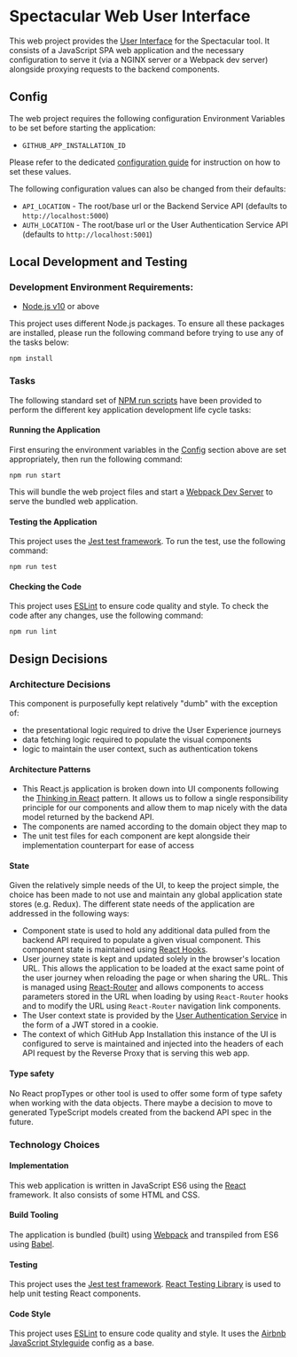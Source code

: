 # Spectacular Web User Interface
This web project provides the [User Interface](../docs/architecture.md#web-ui) for the Spectacular tool. It consists of a JavaScript SPA web application and the necessary configuration to serve it (via a NGINX server or a Webpack dev server) alongside proxying requests to the backend components.

## Config
The web project requires the following configuration Environment Variables to be set before starting the application:
- `GITHUB_APP_INSTALLATION_ID`

Please refer to the dedicated [configuration guide](../docs/configuration.md) for instruction on how to set these values.

The following configuration values can also be changed from their defaults:
- `API_LOCATION` - The root/base url or the Backend Service API (defaults to `http://localhost:5000`)
- `AUTH_LOCATION` - The root/base url or the User Authentication Service API (defaults to `http://localhost:5001`)

## Local Development and Testing

### Development Environment Requirements:
- [Node.js v10](https://nodejs.org/en/download/releases/) or above

This project uses different Node.js packages. To ensure all these packages are installed, please run the following command before trying to use any of the tasks below:
```
npm install
```

### Tasks
The following standard set of [NPM run scripts](https://docs.npmjs.com/cli/run-script) have been provided to perform the different key application development life cycle tasks:

#### Running the Application
First ensuring the environment variables in the [Config](#config) section above are set appropriately, then run the following command:
```
npm run start
```
This will bundle the web project files and start a [Webpack Dev Server](https://webpack.js.org/configuration/dev-server/) to serve the bundled web application.

#### Testing the Application
This project uses the [Jest test framework](https://jestjs.io/). To run the test, use the following command:
```
npm run test
```

#### Checking the Code
This project uses [ESLint](https://eslint.org/) to ensure code quality and style. To check the code after any changes, use the following command:
```
npm run lint
```

## Design Decisions

### Architecture Decisions
This component is purposefully kept relatively "dumb" with the exception of:
- the presentational logic required to drive the User Experience journeys
- data fetching logic required to populate the visual components
- logic to maintain the user context, such as authentication tokens

#### Architecture Patterns
- This React.js application is broken down into UI components following the [Thinking in React](https://reactjs.org/docs/thinking-in-react.html) pattern. It allows us to follow a single responsibility principle for our components and allow them to map nicely with the data model returned by the backend API.
- The components are named according to the domain object they map to
- The unit test files for each component are kept alongside their implementation counterpart for ease of access

#### State
Given the relatively simple needs of the UI, to keep the project simple, the choice has been made to not use and maintain any global application state stores (e.g. Redux). The different state needs of the application are addressed in the following ways:
- Component state is used to hold any additional data pulled from the backend API required to populate a given visual component. This component state is maintained using [React Hooks](https://reactjs.org/docs/hooks-intro.html).
- User journey state is kept and updated solely in the browser's location URL. This allows the application to be loaded at the exact same point of the user journey when reloading the page or when sharing the URL. This is managed using [React-Router](https://reacttraining.com/react-router/web/guides/quick-start) and allows components to access parameters stored in the URL  when loading by using `React-Router` hooks and to modify the URL using `React-Router` navigation link components.
- The User context state is provided by the [User Authentication Service](../docs/architecture.md#user-authentication-service) in the form of a JWT stored in a cookie.
- The context of which GitHub App Installation this instance of the UI is configured to serve is maintained and injected into the headers of each API request by the Reverse Proxy that is serving this web app.

#### Type safety
No React propTypes or other tool is used to offer some form of type safety when working with the data objects. There maybe a decision to move to generated TypeScript models created from the backend API spec in the future.

### Technology Choices
#### Implementation
This web application is written in JavaScript ES6 using the [React](https://reactjs.org/) framework. It also consists of some HTML and CSS.

#### Build Tooling
The application is bundled (built) using [Webpack](https://webpack.js.org/) and transpiled from ES6 using [Babel](https://babeljs.io/).

#### Testing
This project uses the [Jest test framework](https://jestjs.io/). [React Testing Library](https://testing-library.com/docs/react-testing-library/intro) is used to help unit testing React components.

#### Code Style
This project uses [ESLint](https://eslint.org/) to ensure code quality and style. It uses the [Airbnb JavaScript Styleguide](https://github.com/airbnb/javascript) config as a base.
